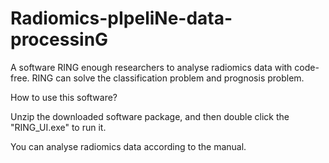 # Radiomics-pIpeliNe-data-processinG
A software RING enough researchers to analyse radiomics data with code-free. RING can solve the classification problem and prognosis problem.

How to use this software?

  Unzip the downloaded software package, and then double click the "RING_UI.exe" to run it.
  
  You can analyse radiomics data according to the manual.
